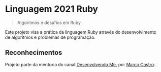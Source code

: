 # Linguagem 2021 Ruby

> Algoritmos e desafios em Ruby

Este projeto visa a prática da linguagem Ruby através do desenvolvimento de algoritmos e problemas de programação.

## Reconhecimentos

Projeto parte da mentoria do canal [Desenvolvendo Me](https://www.youtube.com/channel/UCp98bXHSc01w8fBfkkgHB1Q), por [Marco Castro](https://github.com/marcodotcastro).
